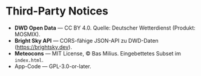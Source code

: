 # Third-Party Notices

- **DWD Open Data** — CC BY 4.0. Quelle: Deutscher Wetterdienst (Produkt: MOSMIX).
- **Bright Sky API** — CORS-fähige JSON-API zu DWD-Daten (https://brightsky.dev).
- **Meteocons** — MIT License, © Bas Milius. Eingebettetes Subset im `index.html`.
- App-Code — GPL-3.0-or-later.

